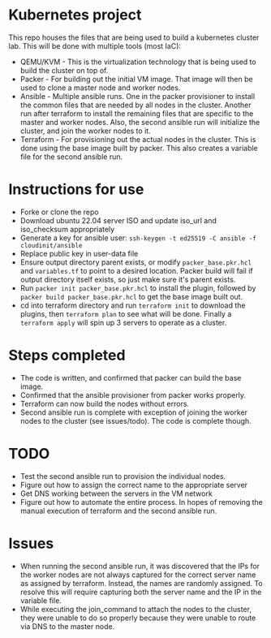 # Kubernetes project
This repo houses the files that are being used to build a kubernetes cluster lab. This will be done with multiple tools (most IaC):
* QEMU/KVM - This is the virtualization technology that is being used to build the cluster on top of.
* Packer - For building out the initial VM image. That image will then be used to clone a master node and worker nodes.
* Ansible - Multiple ansible runs. One in the packer provisioner to install the common files that are needed by all nodes in the cluster. Another run after terraform to install the remaining files that are specific to the master and worker nodes. Also, the second ansible run will initialize the cluster, and join the worker nodes to it.
* Terraform - For provisioning out the actual nodes in the cluster. This is done using the base image built by packer. This also creates a variable file for the second ansible run.

# Instructions for use
* Forke or clone the repo
* Download ubuntu 22.04 server ISO and update iso_url and iso_checksum appropriately
* Generate a key for ansible user: `ssh-keygen -t ed25519 -C ansible -f cloudinit/ansible`
* Replace public key in user-data file
* Ensure output directory parent exists, or modify `packer_base.pkr.hcl` and `variables.tf` to point to a desired location. Packer build will fail if output directory itself exists, so just make sure it's parent exists.
* Run `packer init packer_base.pkr.hcl` to install the plugin, followed by `packer build packer_base.pkr.hcl` to get the base image built out.
* cd into terraform directory and run `terraform init` to download the plugins, then `terraform plan` to see what will be done. Finally a `terraform apply` will spin up 3 servers to operate as a cluster.

# Steps completed
* The code is written, and confirmed that packer can build the base image. 
* Confirmed that the ansible provisioner from packer works properly.
* Terraform can now build the nodes without errors.
* Second ansible run is complete with exception of joining the worker nodes to the cluster (see issues/todo). The code is complete though.

# TODO
* Test the second ansible run to provision the individual nodes.
* Figure out how to assign the correct name to the appropriate server
* Get DNS working between the servers in the VM network
* Figure out how to automate the entire process. In hopes of removing the manual execution of terraform and the second ansible run.

# Issues
* When running the second ansible run, it was discovered that the IPs for the worker nodes are not always captured for the correct server name as assigned by terraform. Instead, the names are randomly assigned. To resolve this will require capturing both the server name and the IP in the variable file.
* While executing the join_command to attach the nodes to the cluster, they were unable to do so properly because they were unable to route via DNS to the master node.